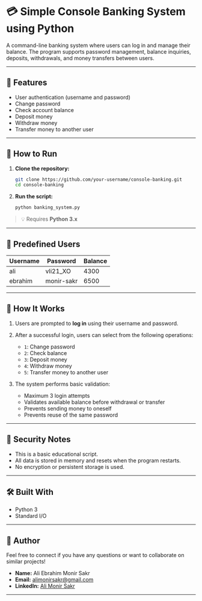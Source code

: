 
# 💳 Simple Console Banking System using Python

A command-line banking system where users can log in and manage their balance. The program supports password management, balance inquiries, deposits, withdrawals, and money transfers between users.

---

## 📌 Features

- User authentication (username and password)
- Change password
- Check account balance
- Deposit money
- Withdraw money
- Transfer money to another user

---

## 🚀 How to Run

1. **Clone the repository:**

   ```bash
   git clone https://github.com/your-username/console-banking.git
   cd console-banking
    ````

2. **Run the script:**

   ```bash
   python banking_system.py
   ```

> 💡 Requires **Python 3.x**

---

## 👥 Predefined Users

| Username | Password   | Balance |
| -------- | ---------- | ------- |
| ali      | vli21\_XO  | 4300    |
| ebrahim  | monir-sakr | 6500    |

---

## 🧠 How It Works

1. Users are prompted to **log in** using their username and password.
2. After a successful login, users can select from the following operations:

   * `1`: Change password
   * `2`: Check balance
   * `3`: Deposit money
   * `4`: Withdraw money
   * `5`: Transfer money to another user
3. The system performs basic validation:

   * Maximum 3 login attempts
   * Validates available balance before withdrawal or transfer
   * Prevents sending money to oneself
   * Prevents reuse of the same password

---

## 🔐 Security Notes

* This is a basic educational script.
* All data is stored in memory and resets when the program restarts.
* No encryption or persistent storage is used.

---

## 🛠 Built With

* Python 3
* Standard I/O

---

## 👤 Author

Feel free to connect if you have any questions or want to collaborate on similar projects!  
- **Name:** Ali Ebrahim Monir Sakr  
- **Email:** alimonirsakr@gmail.com  
- **LinkedIn:** [Ali Monir Sakr](https://www.linkedin.com/in/ali-monir-sakr)  

---
